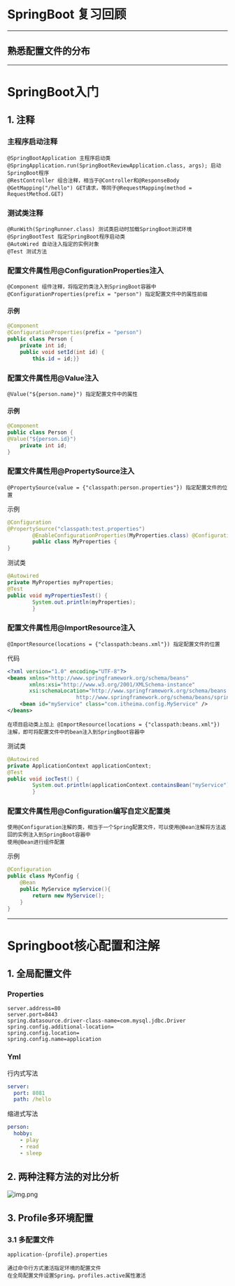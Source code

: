 # SpringBoot 复习回顾

---

## 熟悉配置文件的分布


---
# SpringBoot入门
## 1. 注释
### 主程序启动注释
    @SpringBootApplication 主程序启动类  
    @SpringApplication.run(SpringBootReviewApplication.class, args); 启动SpringBoot程序  
    @RestController 组合注释，相当于@Controller和@ResponseBody  
    @GetMapping("/hello") GET请求，等同于@RequestMapping(method = RequestMethod.GET)

### 测试类注释
    @RunWith(SpringRunner.class) 测试类启动时加载SpringBoot测试环境
    @SpringBootTest 指定SpringBoot程序启动类
    @AutoWired 自动注入指定的实例对象
    @Test 测试方法

### 配置文件属性用@ConfigurationProperties注入
    @Component 组件注释，将指定的类注入到SpringBoot容器中
    @ConfigurationProperties(prefix = "person") 指定配置文件中的属性前缀

#### 示例
```java
@Component
@ConfigurationProperties(prefix = "person")
public class Person {
    private int id;      
    public void setId(int id) {
        this.id = id;}}
```

### 配置文件属性用@Value注入
    @Value("${person.name}") 指定配置文件中的属性

#### 示例
```java
@Component
public class Person {
@Value("${person.id}")
    private int id;      
}
```

### 配置文件属性用@PropertySource注入
    @PropertySource(value = {"classpath:person.properties"}) 指定配置文件的位置

示例
```java
@Configuration
@PropertySource("classpath:test.properties")
        @EnableConfigurationProperties(MyProperties.class) @ConfigurationProperties(prefix = "test")
        public class MyProperties {
}
```
测试类
```java
@Autowired
private MyProperties myProperties;
@Test
public void myPropertiesTest() {
        System.out.println(myProperties);
        }
```

### 配置文件属性用@ImportResource注入
    @ImportResource(locations = {"classpath:beans.xml"}) 指定配置文件的位置

代码
```xml
<?xml version="1.0" encoding="UTF-8"?>
<beans xmlns="http://www.springframework.org/schema/beans"
       xmlns:xsi="http://www.w3.org/2001/XMLSchema-instance"
       xsi:schemaLocation="http://www.springframework.org/schema/beans
                      http://www.springframework.org/schema/beans/spring-beans.xsd">
    <bean id="myService" class="com.itheima.config.MyService" />
</beans>
```

    在项目启动类上加上 @ImportResource(locations = {"classpath:beans.xml"}) 注解，即可将配置文件中的bean注入到SpringBoot容器中

测试类
```java
@Autowired
private ApplicationContext applicationContext;
@Test
public void iocTest() {
        System.out.println(applicationContext.containsBean("myService"));
        }
```

### 配置文件属性用@Configuration编写自定义配置类
    使用@Configuration注解的类，相当于一个Spring配置文件，可以使用@Bean注解将方法返回的实例注入到SpringBoot容器中
    使用@Bean进行组件配置

示例
```java
@Configuration
public class MyConfig {
    @Bean
    public MyService myService(){
        return new MyService();
    }
}
```


---
# Springboot核心配置和注解
## 1. 全局配置文件
### Properties
```properties
server.address=80
server.port=8443
spring.datasource.driver-class-name=com.mysql.jdbc.Driver
spring.config.additional-location=
spring.config.location= 
spring.config.name=application
```

### Yml
行内式写法
```yaml
server:
  port: 8081
  path: /hello
```

缩进式写法
```yaml
person:
  hobby:
    - play
    - read
    - sleep
```

## 2. 两种注释方法的对比分析
![img.png](img.png)

## 3. Profile多环境配置
### 3.1 多配置文件
    application-{profile}.properties

    通过命令行方式激活指定环境的配置文件
    在全局配置文件设置Spring。profiles.active属性激活
